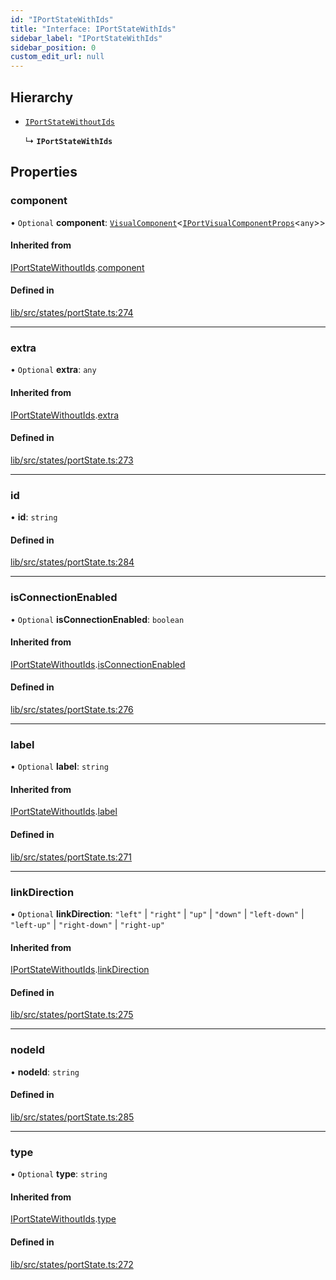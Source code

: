 ```yaml
---
id: "IPortStateWithIds"
title: "Interface: IPortStateWithIds"
sidebar_label: "IPortStateWithIds"
sidebar_position: 0
custom_edit_url: null
---
```


## Hierarchy

- [`IPortStateWithoutIds`](IPortStateWithoutIds)

  ↳ **`IPortStateWithIds`**

## Properties

### component

• `Optional` **component**: [`VisualComponent`](../#visualcomponent)<[`IPortVisualComponentProps`](IPortVisualComponentProps)<`any`\>\>

#### Inherited from

[IPortStateWithoutIds](IPortStateWithoutIds).[component](IPortStateWithoutIds#component)

#### Defined in

[lib/src/states/portState.ts:274](https://github.com/tokarchyn/react-easy-diagram/blob/96a8c28/lib/src/states/portState.ts#L274)

___

### extra

• `Optional` **extra**: `any`

#### Inherited from

[IPortStateWithoutIds](IPortStateWithoutIds).[extra](IPortStateWithoutIds#extra)

#### Defined in

[lib/src/states/portState.ts:273](https://github.com/tokarchyn/react-easy-diagram/blob/96a8c28/lib/src/states/portState.ts#L273)

___

### id

• **id**: `string`

#### Defined in

[lib/src/states/portState.ts:284](https://github.com/tokarchyn/react-easy-diagram/blob/96a8c28/lib/src/states/portState.ts#L284)

___

### isConnectionEnabled

• `Optional` **isConnectionEnabled**: `boolean`

#### Inherited from

[IPortStateWithoutIds](IPortStateWithoutIds).[isConnectionEnabled](IPortStateWithoutIds#isconnectionenabled)

#### Defined in

[lib/src/states/portState.ts:276](https://github.com/tokarchyn/react-easy-diagram/blob/96a8c28/lib/src/states/portState.ts#L276)

___

### label

• `Optional` **label**: `string`

#### Inherited from

[IPortStateWithoutIds](IPortStateWithoutIds).[label](IPortStateWithoutIds#label)

#### Defined in

[lib/src/states/portState.ts:271](https://github.com/tokarchyn/react-easy-diagram/blob/96a8c28/lib/src/states/portState.ts#L271)

___

### linkDirection

• `Optional` **linkDirection**: ``"left"`` \| ``"right"`` \| ``"up"`` \| ``"down"`` \| ``"left-down"`` \| ``"left-up"`` \| ``"right-down"`` \| ``"right-up"``

#### Inherited from

[IPortStateWithoutIds](IPortStateWithoutIds).[linkDirection](IPortStateWithoutIds#linkdirection)

#### Defined in

[lib/src/states/portState.ts:275](https://github.com/tokarchyn/react-easy-diagram/blob/96a8c28/lib/src/states/portState.ts#L275)

___

### nodeId

• **nodeId**: `string`

#### Defined in

[lib/src/states/portState.ts:285](https://github.com/tokarchyn/react-easy-diagram/blob/96a8c28/lib/src/states/portState.ts#L285)

___

### type

• `Optional` **type**: `string`

#### Inherited from

[IPortStateWithoutIds](IPortStateWithoutIds).[type](IPortStateWithoutIds#type)

#### Defined in

[lib/src/states/portState.ts:272](https://github.com/tokarchyn/react-easy-diagram/blob/96a8c28/lib/src/states/portState.ts#L272)
